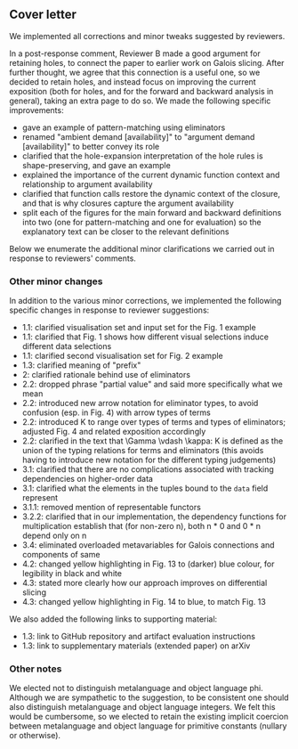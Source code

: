 ## Cover letter

We implemented all corrections and minor tweaks suggested by reviewers.

In a post-response comment, Reviewer B made a good argument for retaining holes, to connect the paper to earlier work on Galois slicing. After further thought, we agree that this connection is a useful one, so we decided to retain holes, and instead focus on improving the current exposition (both for holes, and for the forward and backward analysis in general), taking an extra page to do so. We made the following specific improvements:

- gave an example of pattern-matching using eliminators
- renamed "ambient demand [availability]" to "argument demand [availability]" to better convey its role
- clarified that the hole-expansion interpretation of the hole rules is shape-preserving, and gave an example
- explained the importance of the current dynamic function context and relationship to argument availability
- clarified that function calls restore the dynamic context of the closure, and that is why closures capture the argument availability
- split each of the figures for the main forward and backward definitions into two (one for pattern-matching and one for evaluation) so the explanatory text can be closer to the relevant definitions

Below we enumerate the additional minor clarifications we carried out in response to reviewers' comments.

### Other minor changes

In addition to the various minor corrections, we implemented the following specific changes in response to reviewer suggestions:

- 1.1: clarified visualisation set and input set for the Fig. 1 example
- 1.1: clarified that Fig. 1 shows how different visual selections induce different data selections
- 1.1: clarified second visualisation set for Fig. 2 example
- 1.3: clarified meaning of "prefix"
- 2: clarified rationale behind use of eliminators
- 2.2: dropped phrase "partial value" and said more specifically what we mean
- 2.2: introduced new arrow notation for eliminator types, to avoid confusion (esp. in Fig. 4) with arrow types of terms
- 2.2: introduced K to range over types of terms and types of eliminators; adjusted Fig. 4 and related exposition accordingly
- 2.2: clarified in the text that \Gamma \vdash \kappa: K is defined as the union of the typing relations for terms and eliminators (this avoids having to introduce new notation for the different typing judgements)
- 3.1: clarified that there are no complications associated with tracking dependencies on higher-order data
- 3.1: clarified what the elements in the tuples bound to the `data` field represent
- 3.1.1: removed mention of representable functors
- 3.2.2: clarified that in our implementation, the dependency functions for multiplication establish that (for non-zero n), both n * 0 and 0 * n depend only on n
- 3.4: eliminated overloaded metavariables for Galois connections and components of same
- 4.2: changed yellow highlighting in Fig. 13 to (darker) blue colour, for legibility in black and white
- 4.3: stated more clearly how our approach improves on differential slicing
- 4.3: changed yellow highlighting in Fig. 14 to blue, to match Fig. 13

We also added the following links to supporting material:

- 1.3: link to GitHub repository and artifact evaluation instructions
- 1.3: link to supplementary materials (extended paper) on arXiv

### Other notes

We elected not to distinguish metalanguage and object language phi. Although we are sympathetic to the suggestion, to be consistent one should also distinguish metalanguage and object language integers. We felt this would be cumbersome, so we elected to retain the existing implicit coercion between metalanguage and object language for primitive constants (nullary or otherwise).
